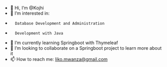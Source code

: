 - 👋 Hi, I’m @Kojhi
- 👀 I’m interested in: 
-       Database Development and Administration 
-       Development with Java
- 🌱 I’m currently learning Springboot with Thymeleaf 
- 💞️ I’m looking to collaborate on a Springboot project to learn more about it 
- 📫 How to reach me: liko.mwanza@gmail.com 

<!---
Kojhi/Kojhi is a ✨ special ✨ repository because its `README.md` (this file) appears on your GitHub profile.
You can click the Preview link to take a look at your changes.
--->
